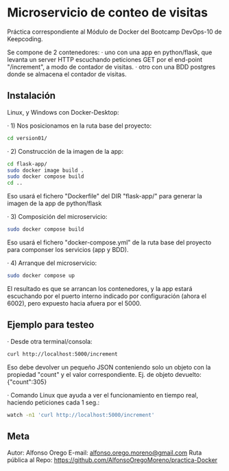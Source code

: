 # Microservicio de conteo de visitas

Práctica correspondiente al Módulo de Docker del Bootcamp DevOps-10 de Keepcoding.

Se compone de 2 contenedores: 
· uno con una app en python/flask, que levanta un server HTTP escuchando peticiones GET por el end-point "/increment", a modo de contador de visitas.
· otro con una BDD postgres donde se almacena el contador de visitas.

## Instalación

Linux, y Windows con Docker-Desktop:

· 1) Nos posicionamos en la ruta base del proyecto:
```sh
cd version01/
```

· 2) Construcción de la imagen de la app:
```sh
cd flask-app/
sudo docker image build .
sudo docker compose build
cd ..
```
Eso usará el fichero "Dockerfile" del DIR "flask-app/" para generar la imagen de la app de python/flask

· 3) Composición del microservicio:
```sh
sudo docker compose build
```
Eso usará el fichero "docker-compose.yml" de la ruta base del proyecto para componser los servicios (app y BDD).

· 4) Arranque del microservicio:
```sh
sudo docker compose up
```
El resultado es que se arrancan los contenedores, y la app estará escuchando por el puerto interno indicado por configuración (ahora el 6002), pero expuesto hacia afuera por el 5000. 

## Ejemplo para testeo

· Desde otra terminal/consola:
```sh
curl http://localhost:5000/increment
```
Eso debe devolver un pequeño JSON conteniendo solo un objeto con la propiedad "count" y el valor correspondiente. 
Ej. de objeto devuelto: {"count":305}

· Comando Linux que ayuda a ver el funcionamiento en tiempo real, haciendo peticiones cada 1 seg.:
```sh
watch -n1 'curl http://localhost:5000/increment'
```


## Meta

Autor: Alfonso Orego
E-mail: alfonso.orego.moreno@gmail.com
Ruta pública al Repo: https://github.com/AlfonsoOregoMoreno/practica-Docker


